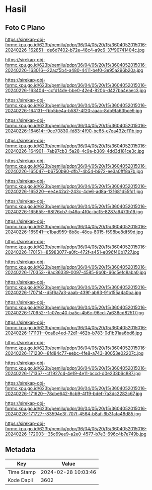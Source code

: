 # Hasil

## Foto C Plano

https://sirekap-obj-formc.kpu.go.id/623b/pemilu/pdpr/36/04/05/20/15/3604052015016-20240226-162851--de6d7402-b72e-48c4-a9c6-37f90741404c.jpg

https://sirekap-obj-formc.kpu.go.id/623b/pemilu/pdpr/36/04/05/20/15/3604052015016-20240226-163016--22acf5b4-a480-4411-bef0-3e95a296b20a.jpg

https://sirekap-obj-formc.kpu.go.id/623b/pemilu/pdpr/36/04/05/20/15/3604052015016-20240226-163404--ccfd14de-bbe0-42e4-820b-d427ba4eaec3.jpg

https://sirekap-obj-formc.kpu.go.id/623b/pemilu/pdpr/36/04/05/20/15/3604052015016-20240226-164131--fbb5be4a-b587-4f20-aaac-8db9fa63bce9.jpg

https://sirekap-obj-formc.kpu.go.id/623b/pemilu/pdpr/36/04/05/20/15/3604052015016-20240226-164614--9ce70830-fd83-4f90-bc65-e7ea432cf11b.jpg

https://sirekap-obj-formc.kpu.go.id/623b/pemilu/pdpr/36/04/05/20/15/3604052015016-20240226-164901--7ab97cb3-5a28-4c9a-b389-4dd3d181ce3c.jpg

https://sirekap-obj-formc.kpu.go.id/623b/pemilu/pdpr/36/04/05/20/15/3604052015016-20240226-165047--b6750b90-dfb7-4b54-b972-ee3a0fff8a7b.jpg

https://sirekap-obj-formc.kpu.go.id/623b/pemilu/pdpr/36/04/05/20/15/3604052015016-20240226-165320--ee4e42a2-243c-4de6-ad8a-131681d55fd1.jpg

https://sirekap-obj-formc.kpu.go.id/623b/pemilu/pdpr/36/04/05/20/15/3604052015016-20240226-165655--68f76cb7-b49a-4f0c-bc15-8287a9473b19.jpg

https://sirekap-obj-formc.kpu.go.id/623b/pemilu/pdpr/36/04/05/20/15/3604052015016-20240226-165941--c1bad959-8b8e-48ca-8015-f598be8df59d.jpg

https://sirekap-obj-formc.kpu.go.id/623b/pemilu/pdpr/36/04/05/20/15/3604052015016-20240226-170151--85983077-a0fc-472f-a451-e096f40b1727.jpg

https://sirekap-obj-formc.kpu.go.id/623b/pemilu/pdpr/36/04/05/20/15/3604052015016-20240226-170353--9ac36339-0097-4585-9b0b-66c5efc8aba0.jpg

https://sirekap-obj-formc.kpu.go.id/623b/pemilu/pdpr/36/04/05/20/15/3604052015016-20240226-170714--d5f6a7a3-aaab-439f-ab63-91b155a4a0ba.jpg

https://sirekap-obj-formc.kpu.go.id/623b/pemilu/pdpr/36/04/05/20/15/3604052015016-20240226-170952--1c07ec40-ba5c-4b6c-96cd-7a638cd82517.jpg

https://sirekap-obj-formc.kpu.go.id/623b/pemilu/pdpr/36/04/05/20/15/3604052015016-20240226-171101--0ca8e4ed-72d1-462b-b783-0d1b91aa6bd6.jpg

https://sirekap-obj-formc.kpu.go.id/623b/pemilu/pdpr/36/04/05/20/15/3604052015016-20240226-171230--8fd84c77-eebc-4fe8-a743-80053e02207c.jpg

https://sirekap-obj-formc.kpu.go.id/623b/pemilu/pdpr/36/04/05/20/15/3604052015016-20240226-171357--cf1927c4-4e19-4e11-bccd-d0e233b6c887.jpg

https://sirekap-obj-formc.kpu.go.id/623b/pemilu/pdpr/36/04/05/20/15/3604052015016-20240226-171620--78cbe642-8cb9-4f19-bdef-7a3dc2282c67.jpg

https://sirekap-obj-formc.kpu.go.id/623b/pemilu/pdpr/36/04/05/20/15/3604052015016-20240226-171727--83594e3f-707f-4564-b8af-6b31afa48d85.jpg

https://sirekap-obj-formc.kpu.go.id/623b/pemilu/pdpr/36/04/05/20/15/3604052015016-20240226-172003--35c69ee9-a2e0-4577-b7e3-696c4b7e749b.jpg


## Metadata

| Key        | Value               |
| ---------- | ------------------- |
| Time Stamp | 2024-02-28 10:03:46 |
| Kode Dapil | 3602                |



